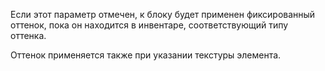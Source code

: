 Если этот параметр отмечен, к блоку будет применен фиксированный оттенок, пока он находится в инвентаре,
соответствующий типу оттенка.

Оттенок применяется также при указании текстуры элемента.